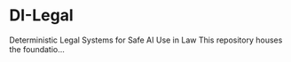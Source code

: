 # DI-Legal
Deterministic Legal Systems for Safe AI Use in Law This repository houses the foundatio…
